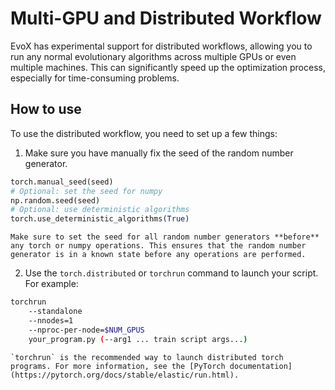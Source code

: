 # Multi-GPU and Distributed Workflow

EvoX has experimental support for distributed workflows, allowing you to run any normal evolutionary algorithms across multiple GPUs or even multiple machines. This can significantly speed up the optimization process, especially for time-consuming problems.

## How to use

To use the distributed workflow, you need to set up a few things:
1. Make sure you have manually fix the seed of the random number generator.
```python
torch.manual_seed(seed)
# Optional: set the seed for numpy
np.random.seed(seed)
# Optional: use deterministic algorithms
torch.use_deterministic_algorithms(True)
```
```{important}
Make sure to set the seed for all random number generators **before** any torch or numpy operations. This ensures that the random number generator is in a known state before any operations are performed.
```
2. Use the `torch.distributed` or `torchrun` command to launch your script. For example:
```bash
torchrun
    --standalone
    --nnodes=1
    --nproc-per-node=$NUM_GPUS
    your_program.py (--arg1 ... train script args...)
```
```{tip}
`torchrun` is the recommended way to launch distributed torch programs. For more information, see the [PyTorch documentation](https://pytorch.org/docs/stable/elastic/run.html).
```
